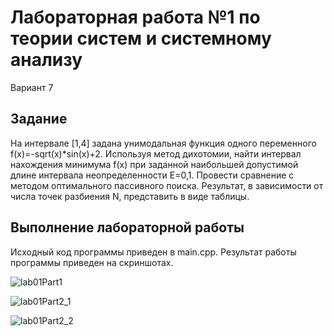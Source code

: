 # Лабораторная работа №1 по теории систем и системному анализу

Вариант 7

## Задание

На интервале [1,4] задана унимодальная функция одного переменного f(x)=-sqrt(x)*sin(x)+2. Используя метод дихотомии,  найти  интервал  нахождения  минимума f(x) при  заданной  наибольшей допустимой  длине  интервала  неопределенности E=0,1.  Провести  сравнение  с  методом оптимального пассивного поиска. Результат, в зависимости от числа точек разбиения N, представить в виде таблицы.   

## Выполнение лабораторной работы

Исходный код программы приведен в main.cpp. Результат работы программы приведен на скриншотах.

![lab01Part1](https://user-images.githubusercontent.com/61264216/94293083-7604e200-ff66-11ea-80ee-0178f7a409e2.png)

![lab01Part2_1](https://user-images.githubusercontent.com/61264216/94293082-756c4b80-ff66-11ea-8416-62550bcebe40.png)

![lab01Part2_2](https://user-images.githubusercontent.com/61264216/94293079-74d3b500-ff66-11ea-9a8d-ed236137010f.png)
